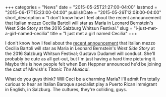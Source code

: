 +++
categories = "News"
date = "2015-05-25T21:27:00-04:00"
lastmod = "2015-06-17T15:23:00-04:00"
publishDate = "2015-05-26T12:08:00-04:00"
short_description = "I don't know how I feel about the recent announcement that Italian mezzo Cecilia Bartoli will star as Maria in Leonard Bernstein's West Side Story at the 2016 Salzburg Whitsun Festival."
slug = "i-just-met-a-girl-named-cecilia"
title = "I just met a girl named Cecilia"
+++

I don't know how I feel about the [recent announcement](http://artsbeat.blogs.nytimes.com/2015/05/22/cecilia-bartoli-to-sing-maria-in-west-side-story/?_r=0) that Italian mezzo Cecilia Bartoli will star as Maria in Leonard Bernstein's *West Side Story* at the 2016 Salzburg Whitsun Festival; Gustavo Dudamel will conduct. She'll probably be cute as all get-out, but I'm just having a hard time picturing it. Maybe this is how people felt when Ben Heppner announced he'd be joining the cast of Mirvish's *Titanic The Musical*.

What do you guys think? Will Ceci be a charming Maria? I'll admit I'm totally curious to hear an Italian Baroque specialist play a Puerto Rican immigrant in English, in Salzburg. The cultures, they're colliding, guys.
